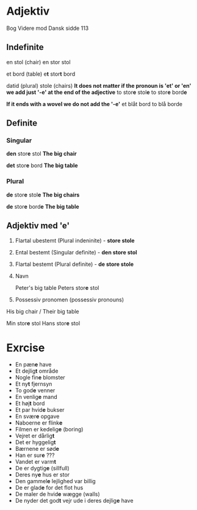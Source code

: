 # Adjektiv

Bog Videre mod Dansk sidde 113

## Indefinite

en stol (chair)
en stor stol

et bord (table)
e**t** stor**t** bord

datid (plural)
stole (chairs)
**It does not matter if the pronoun is 'et' or 'en' we add just '-e' at the end of the adjective**
to stor**e** stol**e**
to stor**e** bord**e**

**If it ends with a wovel we do not add the '-e'**
et blåt bord
to blå borde

## Definite

### Singular

**den** stor**e** stol
__The big chair__

**det** stor**e** bord
__The big table__

### Plural

**de** stor**e** stol**e**
__The big chairs__

**de** stor**e** bord**e**
__The big table__


## Adjektiv med 'e'

1. Flartal ubestemt (Plural indeninite) - __store stole__
2. Ental bestemt (Singular definite) - __den store stol__
3. Flartal bestemt (Plural definite) - __de store stole__
4. Navn

    Peter's big table
    Peters stor**e** stol

5. Possessiv pronomen (possessiv pronouns)

His big chair / Their big table

Min stor**e** stol
Hans stor**e** stol


# Exrcise

 - En pæn**e** have
 - Et dejlig**t** område
 - Nogle fin**e** blomster
 - Et ny**t** fjernsyn
 - To god**e** venner
 - En venlig**e** mand
 - Et høj**t** bord
 - Et par hvid**e** bukser
 - En svær**e** opgave
 - Naboerne er flink**e**
 - Filmen er kedelig**e** (boring)
 - Vejret er dårlig**t**
 - Det er hyggelig**t**
 - Bærnene er sød**e**
 - Han er sur**e** ???
 - Vandet er varm**t**
 - De er dygtig**e** (sillfull)
 - Deres ny**e** hus er stor
 - Den gammel**e** lejlighed var billig
 - De er glad**e** for det flot hus
 - De maler de hvid**e** wægge (walls)
 - De nyder det god**t** vejr ude i deres dejlig**e** have
